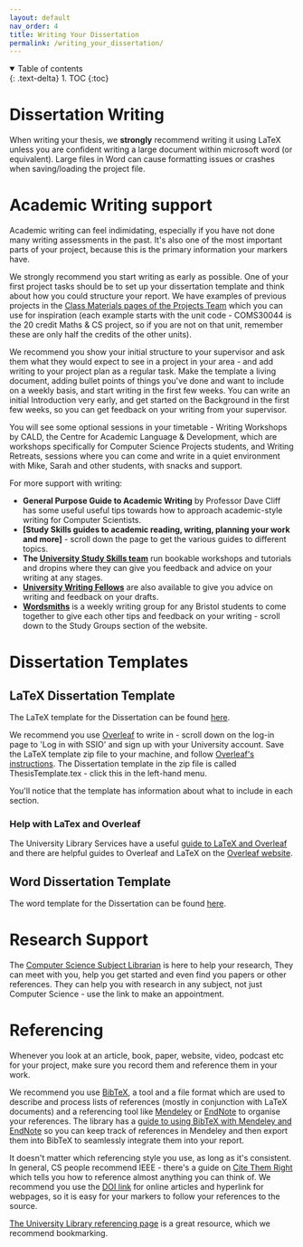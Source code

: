 ```yaml
---
layout: default
nav_order: 4
title: Writing Your Dissertation
permalink: /writing_your_dissertation/
---
```


<details open markdown="block">
<summary>
Table of contents
</summary>
{: .text-delta}
1. TOC
{:toc}
</details>


# Dissertation Writing

When writing your thesis, we **strongly** recommend writing it using LaTeX
unless you are confident writing a large document within microsoft word (or
equivalent). Large files in Word can cause formatting issues or crashes when
saving/loading the project file.

# Academic Writing support

Academic writing can feel indimidating, especially if you have not done many writing assessments in the past. It's also one of the most important parts of your project, because this is the primary information your markers have.  

We strongly recommend you start writing as early as possible.  One of your first project tasks should be to set up your dissertation template and think about how you could structure your report.  We have examples of previous projects in the [Class Materials pages of the Projects Team](https://uob.sharepoint.com/:f:/r/teams/grp-2024-5IndividualProjects2/Shared%20Documents/General?csf=1&web=1&e=iPuTMH) which you can use for inspiration (each example starts with the unit code - COMS30044 is the 20 credit Maths & CS project, so if you are not on that unit, remember these are only half the credits of the other units).

We recommend you show your initial structure to your supervisor and ask them what they would expect to see in a project in your area - and add writing to your project plan as a regular task.  Make the template a living document, adding bullet points of things you've done and want to include on a weekly basis, and start writing in the first few weeks.  You can write an initial Introduction very early, and get started on the Background in the first few weeks, so you can get feedback on your writing from your supervisor.

You will see some optional sessions in your timetable - Writing Workshops by CALD, the Centre for Academic Language & Development, which are workshops specifically for Computer Science Projects students, and Writing Retreats, sessions where you can come and write in a quiet environment with Mike, Sarah and other students, with snacks and support.  

For more support with writing:

* **General Purpose Guide to Academic Writing** by Professor Dave Cliff has some useful useful tips towards how to approach
academic-style writing for Computer Scientists.
* **[Study Skills guides to academic reading, writing, planning your work and more]** - scroll down the page to get the various guides to different topics.  
* **The [University Study Skills team](https://www.bristol.ac.uk/students/your-studies/study-support/study-skills/)** run bookable workshops and tutorials and dropins where they can give you feedback and advice on your writing at any stages. 
* **[University Writing Fellows](https://www.bristol.ac.uk/bristol-futures/royal-literary-fellows/)** are also available to give you advice on writing and feedback on your drafts.
* **[Wordsmiths](https://sway.cloud.microsoft/WS8RylsNvhtGTXDc?ref=Link)** is a weekly writing group for any Bristol students to come together to give each other tips and feedback on your writing - scroll down to the Study Groups section of the website.


# Dissertation Templates

## LaTeX Dissertation Template

The LaTeX template for the Dissertation can be found [here](https://uob.sharepoint.com/:u:/r/teams/grp-2024-5IndividualProjects2/Class%20Materials/ThesisTemplate%20-%20LaTeX.zip?csf=1&web=1&e=klVsKZ).  

We recommend you use [Overleaf](https://www.overleaf.com/) to write in - scroll down on the log-in page to 
'Log in with SSIO' and sign up with your University account.  Save the LaTeX template zip file to your machine, and follow [Overleaf's instructions](https://www.overleaf.com/learn/how-to/Uploading_a_project).  The Dissertation template in the zip file is called ThesisTemplate.tex - click this in the left-hand menu.  

You'll notice that the template has information about what to include in each section.

### Help with LaTex and Overleaf

The University Library Services have a useful [guide to LaTeX and Overleaf](https://bristol.libguides.com/computer-science/latex) and there are helpful guides to Overleaf and LaTeX on the [Overleaf website](https://www.overleaf.com/learn). 

## Word Dissertation Template

The word template for the Dissertation can be found [here](https://uob.sharepoint.com/:w:/r/teams/grp-2024-5IndividualProjects2/Class%20Materials/ThesisTemplate%20-%20Word.docx?d=w332200b510a34a0889161d287e1b917e&csf=1&web=1&e=VgkZIB).

# Research Support

The [Computer Science Subject Librarian](https://bristol.libguides.com/computer-science) is here to help your research,  They can meet with you, help you get started and even find you papers or other references.  They can help you with research in any subject, not just Computer Science - use the link to make an appointment.  

# Referencing

Whenever you look at an article, book, paper, website, video, podcast etc for your project, make sure you record them and reference them in your work. 

We recommend you use [BibTeX](https://www.bibtex.org/), a tool and a file format which are used to describe and process lists of references (mostly in conjunction with LaTeX documents) and a referencing tool like [Mendeley](https://www.bristol.ac.uk/library/subject-support/libraryskills/referencing/mendeley/) or [EndNote](https://www.bristol.ac.uk/library/subject-support/libraryskills/referencing/endnote/) to organise your references.  The library has a [guide to using BibTeX with Mendeley and EndNote](https://bristol.libguides.com/ld.php?content_id=33098841) so you can keep track of references in Mendeley and then export them into BibTeX to seamlessly integrate them into your report. 

It doesn't matter which referencing style you use, as long as it's consistent.  In general, CS people recommend IEEE - there's a guide on [Cite Them Right](https://www-citethemrightonline-com.bris.idm.oclc.org/category-list?docid=CTRIEEE) which tells you how to reference almost anything you can think of. We recommend you use the [DOI link](https://www.doi.org/the-identifier/what-is-a-doi/) for online articles and hyperlink for webpages, so it is easy for your markers to follow your references to the source.  

[The University Library referencing page]( https://www.bristol.ac.uk/library/subject-support/referencing/) is a great resource, which we recommend bookmarking.




